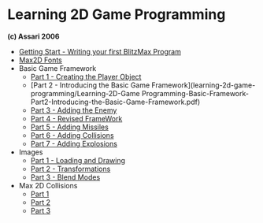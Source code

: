 # Learning 2D Game Programming
**(c) Assari 2006**

* [Getting Start - Writing your first BlitzMax Program](learning-2d-game-programming/Learning-2D-Game-Programming-Getting-Started-Writing-your-first-BlitzMax-Program.pdf)
* [Max2D Fonts](learning-2d-game-programming/Learning-2D-Game-Programming-Max2D-Fonts.pdf)
* Basic Game Framework
  * [Part 1 - Creating the Player Object](learning-2d-game-programming/Learning-2D-Game-Programming-Basic-Framework-Part1-Creating-the-Player-Object.pdf)
  * [Part 2 - Introducing the Basic Game Framework](learning-2d-game-programming/Learning-2D-Game Programming-Basic-Framework-Part2-Introducing-the-Basic-Game-Framework.pdf)
  * [Part 3 - Adding the Enemy](learning-2d-game-programming/Learning-2D-Game-Programming-Basic-Framework-Part3-Adding-the-Enemy.pdf)
  * [Part 4 - Revised FrameWork](learning-2d-game-programming/Learning-2D-Game-Programming-Basic-Framework-Part4-Revised-Framework.pdf)
  * [Part 5 - Adding Missiles](learning-2d-game-programming/Learning-2D-Game-Programming-Basic-Framework-Part5-Adding-Missiles.pdf)
  * [Part 6 - Adding Collisions](learning-2d-game-programming/Learning-2D-Game-Programming-Basic-Framework-Part6-Adding-Collisions.pdf)
  * [Part 7 - Adding Explosions](learning-2d-game-programming/Learning-2D-Game-Programming-Basic-Framework-Part7-Adding-Explosions.pdf)
* Images
  * [Part 1 - Loading and Drawing](learning-2d-game-programming/Learning-2D-Game-Programming-Images-Part1-Loading-and-Drawing.pdf)
  * [Part 2 - Transformations](learning-2d-game-programming/Learning-2D-Game-Programming-Images-Part2-Transformations.pdf)
  * [Part 3 - Blend Modes](learning-2d-game-programming/Learning-2D-Game-Programming-Images-Part3-Blend-Modes.pdf)
* Max 2D Collisions
  * [Part 1](learning-2d-game-programming/Learning-2D-Game-Programming-Max2D-Collision-Part1.pdf)
  * [Part 2](learning-2d-game-programming/Learning-2D-Game-Programming-Max2D-Collision-Part2.pdf)
  * [Part 3](learning-2d-game-programming/Learning-2D-Game-Programming-Max2D-Collision-Part3.pdf)


